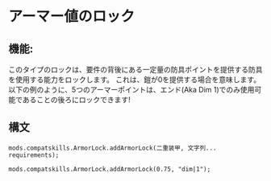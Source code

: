 # アーマー値のロック

## 機能:

このタイプのロックは、要件の背後にある一定量の防具ポイントを提供する防具を使用する能力をロックします。 これは、鎧が0を提供する場合を意味します。 以下の例のように、5つのアーマーポイントは、エンド(Aka Dim 1)でのみ使用可能であることの後ろにロックできます!

## 構文

    mods.compatskills.ArmorLock.addArmorLock(二重装甲, 文字列... requirements);
    
    mods.compatskills.ArmorLock.addArmorLock(0.75, "dim|1");